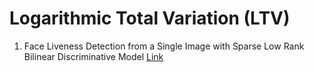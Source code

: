 # Logarithmic Total Variation (LTV)
1. Face Liveness Detection from a Single Image with Sparse Low Rank Bilinear Discriminative Model
[Link](https://drive.google.com/file/d/16gDmwQJZAc4HNpJxt8w-5dAtCuSXR0QE/view?usp=sharing)